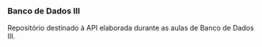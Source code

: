 ### Banco de Dados III

Repositório destinado à API elaborada durante as aulas de Banco de Dados III.
